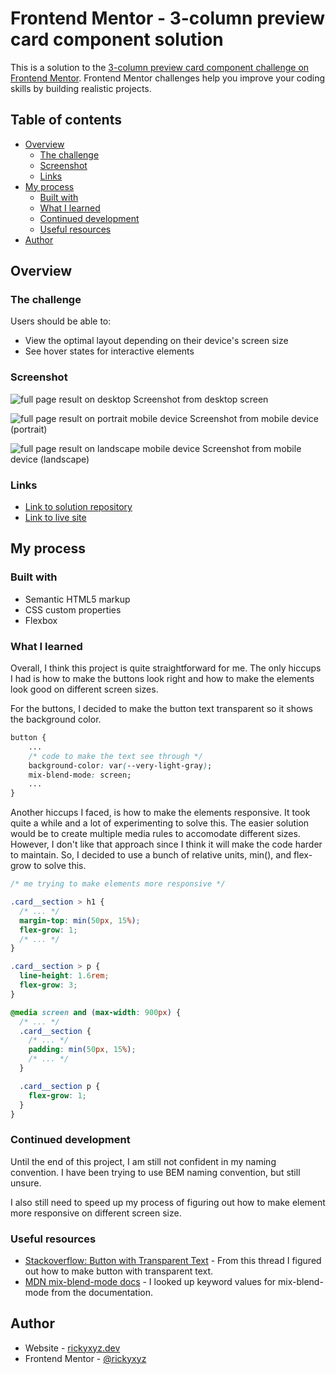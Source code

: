 # Frontend Mentor - 3-column preview card component solution

This is a solution to the [3-column preview card component challenge on Frontend Mentor](https://www.frontendmentor.io/challenges/3column-preview-card-component-pH92eAR2-). Frontend Mentor challenges help you improve your coding skills by building realistic projects.

## Table of contents

- [Overview](#overview)
  - [The challenge](#the-challenge)
  - [Screenshot](#screenshot)
  - [Links](#links)
- [My process](#my-process)
  - [Built with](#built-with)
  - [What I learned](#what-i-learned)
  - [Continued development](#continued-development)
  - [Useful resources](#useful-resources)
- [Author](#author)

## Overview

### The challenge

Users should be able to:

- View the optimal layout depending on their device's screen size
- See hover states for interactive elements

### Screenshot

![full page result on desktop](./screenshot/3-column-preview-card-component-desktop.png)
Screenshot from desktop screen

![full page result on portrait mobile device](./screenshot/3-column-preview-card-component-mobile-portrait.png)
Screenshot from mobile device (portrait)

![full page result on landscape mobile device](./screenshot/3-column-preview-card-component-mobile-landscape.png)
Screenshot from mobile device (landscape)

### Links

- [Link to solution repository](https://github.com/rickyxyz/frontendmentor-projects/tree/main/3-column-preview-card-component-main)
- [Link to live site](https://rickyxyz.dev/frontendmentor-projects/3-column-preview-card-component-main/index.html)

## My process

### Built with

- Semantic HTML5 markup
- CSS custom properties
- Flexbox

### What I learned

Overall, I think this project is quite straightforward for me. The only hiccups I had is how to make the buttons look right and how to make the elements look good on different screen sizes.

For the buttons, I decided to make the button text transparent so it shows the background color.

```css
button {
    ...
    /* code to make the text see through */
    background-color: var(--very-light-gray);
    mix-blend-mode: screen;
    ...
}
```

Another hiccups I faced, is how to make the elements responsive. It took quite a while and a lot of experimenting to solve this. The easier solution would be to create multiple media rules to accomodate different sizes. However, I don't like that approach since I think it will make the code harder to maintain. So, I decided to use a bunch of relative units, min(), and flex-grow to solve this.

```css
/* me trying to make elements more responsive */

.card__section > h1 {
  /* ... */
  margin-top: min(50px, 15%);
  flex-grow: 1;
  /* ... */
}

.card__section > p {
  line-height: 1.6rem;
  flex-grow: 3;
}

@media screen and (max-width: 900px) {
  /* ... */
  .card__section {
    /* ... */
    padding: min(50px, 15%);
    /* ... */
  }

  .card__section p {
    flex-grow: 1;
  }
}
```

### Continued development

Until the end of this project, I am still not confident in my naming convention. I have been trying to use BEM naming convention, but still unsure.

I also still need to speed up my process of figuring out how to make element more responsive on different screen size.

### Useful resources

- [Stackoverflow: Button with Transparent Text](https://stackoverflow.com/questions/52319787/css-button-with-transparent-text) - From this thread I figured out how to make button with transparent text.
- [MDN mix-blend-mode docs](https://developer.mozilla.org/en-US/docs/Web/CSS/mix-blend-mode) - I looked up keyword values for mix-blend-mode from the documentation.

## Author

- Website - [rickyxyz.dev](https://rickyxyz.dev/)
- Frontend Mentor - [@rickyxyz](https://www.frontendmentor.io/profile/rickyxyz)
